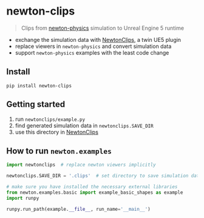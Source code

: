 # newton-clips

> Clips from [newton-physics](https://github.com/newton-physics/newton) simulation to Unreal Engine 5 runtime

- exchange the simulation data with [NewtonClips](https://github.com/doidio/NewtonClips), a twin UE5 plugin
- replace viewers in `newton-physics` and convert simulation data
- support `newton-physics` examples with the least code change

## Install

```
pip install newton-clips
```

## Getting started

1. run `newtonclips/example.py`
2. find generated simulation data in `newtonclips.SAVE_DIR`
3. use this directory in [NewtonClips](https://github.com/doidio/NewtonClips)

## How to run `newton.examples`

```python
import newtonclips  # replace newton viewers implicitly

newtonclips.SAVE_DIR = '.clips'  # set directory to save simulation data

# make sure you have installed the necessary external libraries
from newton.examples.basic import example_basic_shapes as example
import runpy

runpy.run_path(example.__file__, run_name='__main__')
```
